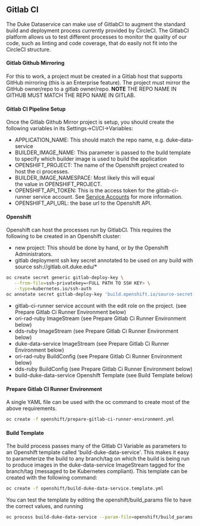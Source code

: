 Gitlab CI
---

The Duke Dataservice can make use of GitlabCI to augment the standard
build and deployment process currently provided by CircleCI. The
GitlabCI platform allows us to test different processes to monitor the
quality of our code, such as linting and code coverage, that do easily
not fit into the CircleCI structure.

#### Gitlab Github Mirroring
For this to work, a project must be created in a Gitlab host that
supports GitHub mirroring (this is an Enterprise feature). The project
must mirror the GitHub owner/repo to a gitlab owner/repo. **NOTE**
THE REPO NAME IN GITHUB MUST MATCH THE REPO NAME IN GITLAB.

#### Gitlab CI Pipeline Setup
Once the Gitlab Github Mirror project is setup, you should create the following variables in its Settings->CI/CI->Variables:

- APPLICATION_NAME: This should match the repo name, e.g. duke-data-service
- BUILDER_IMAGE_NAME: This parameter is passed to the build template
  to specify which builder image is used to build the application
- OPENSHIFT_PROJECT: The name of the Openshift project created to
  host the ci processes.
- BUILDER_IMAGE_NAMESPACE: Most likely this will equal   
  the value in OPENSHIFT_PROJECT.
- OPENSHIFT_API_TOKEN: This is the access token for the
gitlab-ci-runner service account. See [Service Accounts](https://docs.okd.io/latest/dev_guide/service_accounts.html#using-a-service-accounts-credentials-externally) for more information.
- OPENSHIFT_API_URL: the base url to the Openshift API.

#### Openshift
Openshift can host the processes run by GitlabCI. This requires
the following to be created in an Openshift cluster:
- new project: This should be done by hand, or by the Openshift Administrators.
- gitlab deployment ssh key secret annotated to be used on any build
  with source ssh://gitlab.oit.duke.edu/*
```bash
oc create secret generic gitlab-deploy-key \
   --from-file=ssh-privatekey=<FULL PATH TO SSH KEY> \
   --type=kubernetes.io/ssh-auth
oc annotate secret gitlab-deploy-key 'build.openshift.io/source-secret-match-uri-1=ssh://gitlab.oit.duke.edu/*'
```
- gitlab-ci-runner service account with the edit role on the project.
(see Prepare Gitlab Ci Runner Environment below)
- ori-rad-ruby ImageStream
(see Prepare Gitlab Ci Runner Environment below)
- dds-ruby ImageStream
(see Prepare Gitlab Ci Runner Environment below)
- duke-data-service ImageStream
(see Prepare Gitlab Ci Runner Environment below)
- ori-rad-ruby BuildConfig
(see Prepare Gitlab Ci Runner Environment below)
- dds-ruby BuildConfig
(see Prepare Gitlab Ci Runner Environment below)
- build-duke-data-service Openshift Template
(see Build Template below)

#### Prepare Gitlab CI Runner Environment
A single YAML file can be used with the oc command to
create most of the above requirements.
```bash
oc create -f openshift/prepare-gitlab-ci-runner-environment.yml
```

#### Build Template
The build process passes many of the Gitlab CI Variable as parameters
to an Openshift template called 'build-duke-data-service'. This makes
it easy to parameterize the build to any branch/tag on which the build
is being run to produce images in the duke-data-service ImageStream
tagged for the branch/tag (messaged to be Kubernetes compliant).
This template can be created with the following command:
```bash
oc create -f openshift/build-duke-data-service.template.yml
```
You can test the template by editing the openshift/build_params file
to have the correct values, and running
```bash
oc process build-duke-data-service --param-file=openshift/build_params | oc create -f -
```
